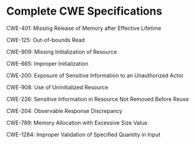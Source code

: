 

# Complete CWE Specifications

CWE-401: Missing Release of Memory after Effective Lifetime

CWE-125: Out-of-bounds Read

CWE-909: Missing Initialization of Resource

CWE-665: Improper Initialization

CWE-200: Exposure of Sensitive Information to an Unauthorized Actor

CWE-908: Use of Uninitialized Resource

CWE-226: Sensitive Information in Resource Not Removed Before Reuse

CWE-204: Observable Response Discrepancy

CWE-789: Memory Allocation with Excessive Size Value

CWE-1284: Improper Validation of Specified Quantity in Input
